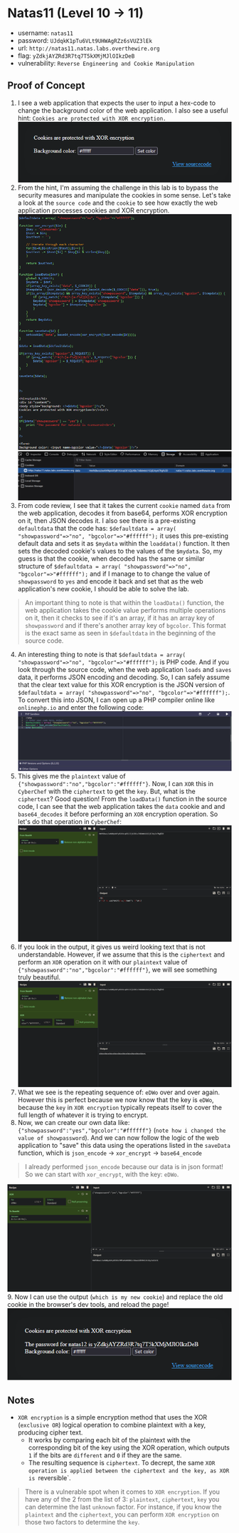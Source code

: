 # Natas11 (Level 10 -> 11)

  * username: `natas11`  
  * password: `UJdqkK1pTu6VLt9UHWAgRZz6sVUZ3lEk`  
  * url: `http://natas11.natas.labs.overthewire.org`  
  * flag: `yZdkjAYZRd3R7tq7T5kXMjMJlOIkzDeB`  
  * vulnerability: `Reverse Engineering and Cookie Manipulation`  

## Proof of Concept
1. I see a web application that expects the user to input a hex-code to change the background color of the web application. I also see a useful hint: `Cookies are protected with XOR encryption.`  
![descript](images/natas11-home.png)
2. From the hint, I'm assuming the challenge in this lab is to bypass the security measures and manipulate the cookies in some sense. Let's take a look at the `source code` and the `cookie` to see how exactly the web application processes cookies and XOR encryption.   
![descript](images/natas11-source.png)  
![descript](images/natas11-cookie.png)
3. From code review, I see that it takes the current `cookie` named `data` from the web application, decodes it from base64, performs XOR encryption on it, then JSON decodes it. I also see there is a pre-existing `defaultdata` that the code has: `$defaultdata = array( "showpassword"=>"no", "bgcolor"=>"#ffffff");` it uses this pre-existing default data and sets it as `$mydata` within the `loaddata()` function. It then sets the decoded cookie's values to the values of the `$mydata`. So, my guess is that the cookie, when decoded has the same or similar structure of `$defaultdata = array( "showpassword"=>"no", "bgcolor"=>"#ffffff");` and if I manage to to change the value of `showpassword` to `yes` and encode it back and set that as the web application's new cookie, I should be able to solve the lab. 
> An important thing to note is that within the `loadData()` function, the web application takes the cookie value performs multiple operations on it, then it checks to see if it's an array, if it has an array key of `showpassword` and if there's another array key of `bgcolor`. This format is the exact same as seen in `$defaultdata` in the beginning of the source code. 

4.  An interesting thing to note is that `$defaultdata = array( "showpassword"=>"no", "bgcolor"=>"#ffffff");` is PHP code. And if you look through the source code, when the web application `loads` and `saves` data, it performs JSON encoding and decoding. So, I can safely assume that the clear text value for this XOR encryption is the JSON version of `$defaultdata = array( "showpassword"=>"no", "bgcolor"=>"#ffffff");`. To convert this into JSON, I can open up a PHP compiler online like `onlinephp.io` and enter the following code:   
![descript](images/natas11-php-online.png)
5. This gives me the `plaintext` value of `{"showpassword":"no","bgcolor":"#ffffff"}`. Now, I can `XOR` this in `CyberChef` with the `ciphertext` to get the `key`. But, what is the `ciphertext`? Good question! From the `loadData()` function in the source code, I can see that the web application takes the `data` cookie and and `base64_decodes` it before performing an `XOR` encryption operation. So let's do that operation in `CyberChef`:   
![descript](images/natas11-cyber-chef.png)
6. If you look in the output, it gives us weird looking text that is not understandable. However, if we assume that this is the `ciphertext` and perform an `XOR` operation on it with our `plaintext` value of `{"showpassword":"no","bgcolor":"#ffffff"}`, we will see something truly beautiful.    
![descript](images/natas11-xor.png)
7. What we see is the repeating sequence of: `eDWo` over and over again. However this is perfect because we now know that the key is `eDWo`, because the `key` in `XOR encryption` typically repeats itself to cover the full length of whatever it is trying to encrypt. 
8. Now, we can create our own data like: `{"showpassword":"yes","bgcolor":"#ffffff"}` (`note how i changed the value of showpassword`). And we can now follow the logic of the web application to "save" this data using the operations listed in the `saveData` function, which is `json_encode` -> `xor_encrypt` -> `base64_encode`
> I already performed `json_encode` because our data is in json format! So we can start with `xor_encrypt`, with the key: `eDWo`. 

![descript](images/natas11-new-cookie.png)  
9. Now I can use the output (`which is my new cookie`) and replace the old cookie in the browser's dev tools, and reload the page!  
![descript](images/natas11-flag.png)

## Notes
* `XOR encryption` is a simple encryption method that uses the XOR (`exclusive OR`) logical operation to combine 
plaintext with a key, producing cipher text. 
  * It works by comparing each bit of the plaintext with the corresponding bit of the key using the XOR operation, which outputs `1` if the bits are `different` and `0` if they are the same. 
  * The resulting sequence is `ciphertext`. To decrept, the same `XOR operation is applied between the ciphertext
  and the key, as XOR is `reversible`. 
> There is a vulnerable spot when it comes to `XOR encryption`. If you have any of the 2 from the list of 3: `plaintext`, `ciphertext`, `key` you can determine the last `unknown` factor. For instance, if you know the `plaintext` and the `ciphertext`, you can perform `XOR encryption` on those two factors to determine the `key`. 
